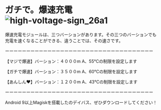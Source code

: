 # ガチで。爆速充電![high-voltage-sign_26a1](https://user-images.githubusercontent.com/72693123/122945727-bbe6bd80-d3b3-11eb-85fd-749e8dd2df69.png)

爆速充電モジュールは、三つバーションがあります。その三つのバーションでも充電を速くなることができる、違うことでは、その速さです。

ーーーーーーーーーーーーーーーーーーーーーーーーーーーーーーーーーーー

【マジで爆速】バーション：４０００m A、55℃の制限を設定します

【ガチで爆速】バーション：３５００m A、60℃の制限を設定します

【あんしん❤️】バーション：１２００m A、43℃の制限を設定します

ーーーーーーーーーーーーーーーーーーーーーーーーーーーーーーーーーーー


Android 9以上Magiskを搭載したのデイバス、ぜひダウンロードしてください！
